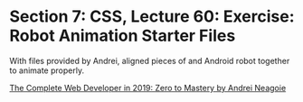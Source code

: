 # Section 7: CSS, Lecture 60: Exercise: Robot Animation Starter Files
With files provided by Andrei, aligned pieces of and Android robot together to animate properly.

[The Complete Web Developer in 2019: Zero to Mastery by Andrei Neagoie](https://www.udemy.com/the-complete-web-developer-in-2018/)
